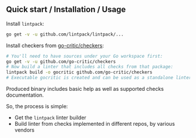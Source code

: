 ## Quick start / Installation / Usage

Install `lintpack`:

```bash
go get -v -u github.com/lintpack/lintpack/...
```

Install checkers from [go-critic/checkers](https://github.com/go-critic/checkers):

```bash
# You'll need to have sources under your Go workspace first:
go get -v -u github.com/go-critic/checkers
# Now build a linter that includes all checks from that package:
lintpack build -o gocritic github.com/go-critic/checkers
# Executable gocritic is created and can be used as a standalone linter.
```

Produced binary includes basic help as well as supported checks documentation.

So, the process is simple:

* Get the `lintpack` linter builder
* Build linter from checks implemented in different repos, by various vendors
